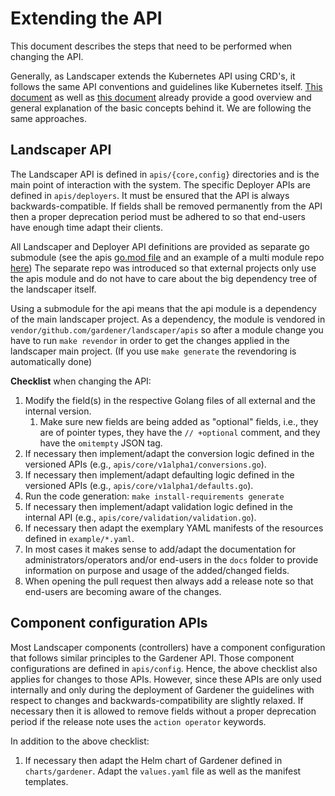 # Extending the API

This document describes the steps that need to be performed when changing the API.

Generally, as Landscaper extends the Kubernetes API using CRD's, it follows the same API conventions and guidelines like Kubernetes itself.
[This document](https://github.com/kubernetes/community/blob/master/contributors/devel/sig-architecture/api-conventions.md) as well as [this document](https://github.com/kubernetes/community/blob/master/contributors/devel/sig-architecture/api_changes.md) already provide a good overview and general explanation of the basic concepts behind it.
We are following the same approaches.

## Landscaper API

The Landscaper API is defined in `apis/{core,config}` directories and is the main point of interaction with the system.
The specific Deployer APIs are defined in `apis/deployers`.
It must be ensured that the API is always backwards-compatible.
If fields shall be removed permanently from the API then a proper deprecation period must be adhered to so that end-users have enough time adapt their clients.

All Landscaper and Deployer API definitions are provided as separate go submodule (see the apis [go.mod file](../../apis/go.mod) and an example of a multi module repo [here](https://github.com/go-modules-by-example/index/blob/master/009_submodules/README.md))
The separate repo was introduced so that external projects only use the apis module and do not have to care about the big dependency tree of the landscaper itself.

Using a submodule for the api means that the api module is a dependency of the main landscaper project. 
As a dependency, the module is vendored in `vendor/github.com/gardener/landscaper/apis` so after a module change you have to run `make revendor` in order to get the changes applied in the landscaper main project. (If you use `make generate` the revendoring is automatically done)


**Checklist** when changing the API:

1. Modify the field(s) in the respective Golang files of all external and the internal version.
    1. Make sure new fields are being added as "optional" fields, i.e., they are of pointer types, they have the `// +optional` comment, and they have the `omitempty` JSON tag.
1. If necessary then implement/adapt the conversion logic defined in the versioned APIs (e.g., `apis/core/v1alpha1/conversions.go`).
1. If necessary then implement/adapt defaulting logic defined in the versioned APIs (e.g., `apis/core/v1alpha1/defaults.go`).
1. Run the code generation: `make install-requirements generate`
1. If necessary then implement/adapt validation logic defined in the internal API (e.g., `apis/core/validation/validation.go`).
1. If necessary then adapt the exemplary YAML manifests of the resources defined in `example/*.yaml`.
1. In most cases it makes sense to add/adapt the documentation for administrators/operators and/or end-users in the `docs` folder to provide information on purpose and usage of the added/changed fields.
1. When opening the pull request then always add a release note so that end-users are becoming aware of the changes.

## Component configuration APIs

Most Landscaper components (controllers) have a component configuration that follows similar principles to the Gardener API.
Those component configurations are defined in `apis/config`.
Hence, the above checklist also applies for changes to those APIs.
However, since these APIs are only used internally and only during the deployment of Gardener the guidelines with respect to changes and backwards-compatibility are slightly relaxed.
If necessary then it is allowed to remove fields without a proper deprecation period if the release note uses the `action operator` keywords.

In addition to the above checklist:

1. If necessary then adapt the Helm chart of Gardener defined in `charts/gardener`. Adapt the `values.yaml` file as well as the manifest templates.
